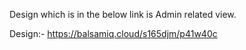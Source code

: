 Design which is in the below link is Admin related view.

Design:- https://balsamiq.cloud/s165djm/p41w40c


